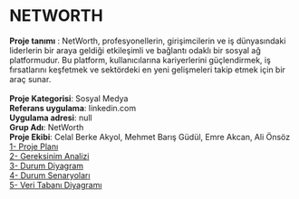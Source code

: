# NETWORTH
**Proje tanımı** : NetWorth, profesyonellerin, girişimcilerin ve iş dünyasındaki liderlerin bir araya geldiği etkileşimli ve bağlantı odaklı bir sosyal ağ platformudur. Bu platform, kullanıcılarına kariyerlerini güçlendirmek, iş fırsatlarını keşfetmek ve sektördeki en yeni gelişmeleri takip etmek için bir araç sunar.
<br><br>
**Proje Kategorisi**: Sosyal Medya
<br>
**Referans uygulama**: linkedin.com
<br>
**Uygulama adresi**: null
<br>
**Grup Adı**: NetWorth
<br>
**Proje Ekibi**: Celal Berke Akyol, Mehmet Barış Güdül, Emre Akcan, Ali Önsöz
<br>
[1- Proje Planı ](proje-planı.md)
<br>
[2- Gereksinim Analizi](gereksinimler.md)
<br>
[3- Durum Diyagram](durum-diyagramı.md)<br>
[4- Durum Senaryoları](kullanıcı-durum-senaryoları.md)<br>
[5- Veri Tabanı Diyagramı](veri-tabanı-diyagramı.md)
